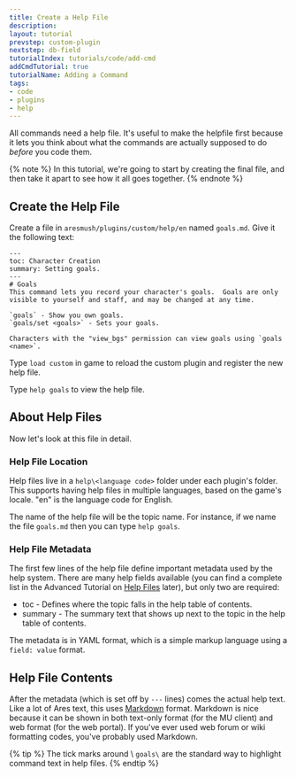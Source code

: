```yaml
---
title: Create a Help File
description: 
layout: tutorial
prevstep: custom-plugin
nextstep: db-field
tutorialIndex: tutorials/code/add-cmd
addCmdTutorial: true
tutorialName: Adding a Command
tags:
- code
- plugins
- help
---
```


All commands need a help file.  It's useful to make the helpfile first because it lets you think about what the commands are actually supposed to do _before_ you code them.

{% note %} 
In this tutorial, we're going to start by creating the final file, and then take it apart to see how it all goes together.
{% endnote %}

## Create the Help File

Create a file in `aresmush/plugins/custom/help/en` named `goals.md`.  Give it the following text:

    ---
    toc: Character Creation
    summary: Setting goals.
    ---
    # Goals
    This command lets you record your character's goals.  Goals are only visible to yourself and staff, and may be changed at any time.
    
    `goals` - Show you own goals.
    `goals/set <goals>` - Sets your goals.
    
    Characters with the "view_bgs" permission can view goals using `goals <name>`.

Type `load custom` in game to reload the custom plugin and register the new help file.

Type `help goals` to view the help file.

## About Help Files

Now let's look at this file in detail.

### Help File Location

Help files live in a `help\<language code>` folder under each plugin's folder.  This supports having help files in multiple languages, based on the game's locale.  "en" is the language code for English.  

The name of the help file will be the topic name.  For instance, if we name the file `goals.md` then you can type `help goals`.

### Help File Metadata

The first few lines of the help file define important metadata used by the help system.   There are many help fields available (you can find a complete list in the Advanced Tutorial on [Help Files](/tutorials/code/help.html) later), but only two are required:

* toc - Defines where the topic falls in the help table of contents.
* summary - The summary text that shows up next to the topic in the help table of contents.

The metadata is in YAML format, which is a simple markup language using a `field: value` format. 

## Help File Contents

After the metadata (which is set off by `---` lines) comes the actual help text.  Like a lot of Ares text, this uses [Markdown](https://daringfireball.net/projects/markdown/syntax) format.  Markdown is nice because it can be shown in both text-only format (for the MU client) and web format (for the web portal).  If you've ever used web forum or wiki formatting codes, you've probably used Markdown.

{% tip %} 
The tick marks around \ `goals\`  are the standard way to highlight command text in help files.
{% endtip %}